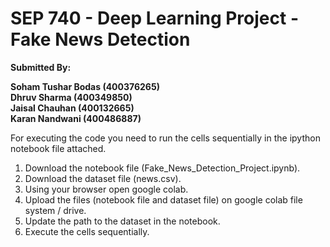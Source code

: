 # SEP 740 - Deep Learning Project - Fake News Detection

<b>Submitted By: </br>

Soham Tushar Bodas (400376265) </br>
Dhruv Sharma (400349850) </br>
Jaisal Chauhan (400132665) </br>
Karan Nandwani (400486887) </b>

For executing the code you need to run the cells sequentially in the ipython notebook file attached.

1. Download the notebook file (Fake_News_Detection_Project.ipynb).
2. Download the dataset file (news.csv).
3. Using your browser open google colab.
4. Upload the files (notebook file and dataset file) on google colab file system / drive.
5. Update the path to the dataset in the notebook.
6. Execute the cells sequentially.
